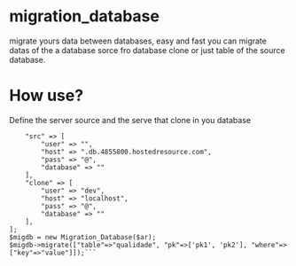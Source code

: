 # migration_database
migrate yours data between databases, easy and fast you can migrate datas of the a database sorce fro database clone or just table of the source database.
# How use?

Define the server source and the serve that clone in you database

```$ar = [
    "src" => [
        "user" => "",
        "host" => ".db.4855800.hostedresource.com",
        "pass" => "@",
        "database" => ""
    ],
    "clone" => [
        "user" => "dev",
        "host" => "localhost",
        "pass" => "@",
        "database" => ""
    ],
];
$migdb = new Migration_Database($ar);
$migdb->migrate(["table"=>"qualidade", "pk"=>['pk1', 'pk2'], "where"=>["key"=>"value"]]);```

